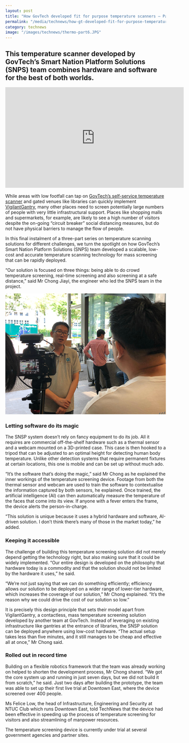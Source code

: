 ```yaml
---
layout: post
title: "How GovTech developed fit for purpose temperature scanners – Part 3"
permalink: "/media/technews/how-gt-developed-fit-for-purpose-temperature-scanners-part-3"
category: technews
image: "/images/technews/thermo-part6.JPG"
---
```


This temperature scanner developed by GovTech’s Smart Nation Platform Solutions (SNPS) team combines hardware and software for the best of both worlds.
---

<div class="bp-youtube">
  <iframe width="560" height="315" src="https://www.youtube.com/embed/q7LykdDqdFY" frameborder="0" allow="autoplay; encrypted-media" allowfullscreen></iframe>
</div>

While areas with low footfall can tap on [GovTech’s self-service temperature scanner](www.tech.gov.sg/media/technews/how-gt-developed-fit-for-purpose-temperature-scanners-part-1) and gated venues like libraries can quickly implement [VigilantGantry](www.tech.gov.sg/media/technews/how-gt-developed-fit-for-purpose-temperature-scanners-part-2), many other places need to screen potentially large numbers of people with very little infrastructural support. Places like shopping malls and supermarkets, for example, are likely to see a high number of visitors despite the on-going “circuit breaker” social distancing measures, but do not have physical barriers to manage the flow of people.

In this final instalment of a three-part series on temperature scanning solutions for different challenges, we turn the spotlight on how GovTech’s Smart Nation Platform Solutions (SNPS) team developed a scalable, low-cost and accurate temperature scanning technology for mass screening that can be rapidly deployed.

“Our solution is focused on three things: being able to do crowd temperature screening, real-time screening and also screening at a safe distance,” said Mr Chong Jiayi, the engineer who led the SNPS team in the project. 

![snsp](/images/technews/thermo-part7.JPG)

### **Letting software do its magic**

The SNSP system doesn’t rely on fancy equipment to do its job. All it requires are commercial off-the-shelf hardware such as a thermal sensor and a webcam mounted on a 3D-printed case. This case is then hooked to a tripod that can be adjusted to an optimal height for detecting human body temperature. Unlike other detection systems that require permanent fixtures at certain locations, this one is mobile and can be set up without much ado.

“It’s the software that’s doing the magic,” said Mr Chong as he explained the inner workings of the temperature screening device. Footage from both the thermal sensor and webcam are used to train the software to contextualise the information captured by both sensors, he explained. Once trained, the artificial intelligence (AI) can then automatically measure the temperature of the faces that come into its view. If anyone with a fever enters the frame, the device alerts the person-in-charge.

“This solution is unique because it uses a hybrid hardware and software, AI-driven solution. I don’t think there’s many of those in the market today,” he added.

### **Keeping it accessible**

The challenge of building this temperature screening solution did not merely depend getting the technology right, but also making sure that it could be widely implemented. “Our entire design is developed on the philosophy that hardware today is a commodity and that the solution should not be limited by the hardware it uses,” he said.

“We’re not just saying that we can do something efficiently; efficiency allows our solution to be deployed on a wider range of lower-tier hardware, which increases the coverage of our solution,” Mr Chong explained. “It’s the reason why we could drive the cost of our solution so low.”

It is precisely this design principle that sets their model apart from VigilantGantry, a contactless, mass temperature screening solution developed by another team at GovTech. Instead of leveraging on existing infrastructure like gantries at the entrance of libraries, the SNSP solution can be deployed anywhere using low-cost hardware. “The actual setup takes less than five minutes, and it still manages to be cheap and effective all at once,” Mr Chong said.

### **Rolled out in record time**

Building on a flexible robotics framework that the team was already working on helped to shorten the development process, Mr Chong shared. “We got the core system up and running in just seven days, but we did not build it from scratch,” he said. Just two days after building the prototype, the team was able to set up their first live trial at Downtown East, where the device screened over 400 people.

Ms Felice Low, the head of Infrastructure, Engineering and Security at NTUC Club which runs Downtown East, told TechNews that the device had been effective in speeding up the process of temperature screening for visitors and also streamlining of manpower resources. 

The temperature screening device is currently under trial at several government agencies and partner sites.
